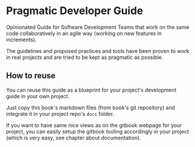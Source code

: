 # Pragmatic Developer Guide

Opinionated Guide for Software Development Teams that work on the same code collaboratively in an agile way (working on new features in increments).

The guidelines and proposed practices and tools have been proven to work in real projects and are tried to be kept as pragmatic as possible.

## How to reuse
You can reuse this guide as a blueprint for your project's development guide in your own project.

Just copy this book's markdown files (from book's git repository) and integrate it in your project repo's `docs` folder.

If you want to have same nice views as on the gitbook webpage for your project, you can easily setup the gitbook tooling accordingly in your project (which is very easy, see chapter about documentation).
